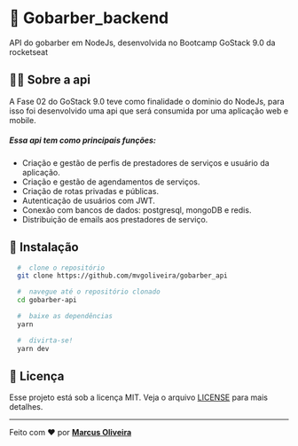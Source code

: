 # :rocket: Gobarber_backend
 API do gobarber em NodeJs, desenvolvida no Bootcamp GoStack 9.0 da rocketseat
 

## :astronaut: Sobre a api

A Fase 02 do GoStack 9.0 teve como finalidade o dominio do NodeJs, para isso foi desenvolvido uma api que será consumida por uma aplicação web e mobile.

##### Essa api tem como principais funções:
- Criação e gestão de perfis de prestadores de serviços e usuário da aplicação.
- Criação e gestão de agendamentos de serviços.
- Criação de rotas privadas e públicas.
- Autenticação de usuários com JWT.
- Conexão com bancos de dados: postgresql, mongoDB e redis.
- Distribuição de emails aos prestadores de serviço.


## 📁 Instalação

```bash
  #  clone o repositório
  git clone https://github.com/mvgoliveira/gobarber_api

  #  navegue até o repositório clonado
  cd gobarber-api

  #  baixe as dependências
  yarn

  #  divirta-se!
  yarn dev
```

## **📝 Licença**

Esse projeto está sob a licença MIT. Veja o arquivo [LICENSE](https://github.com/mvgoliveira/gobarber_api/blob/main/LICENSE) para mais detalhes.


<hr>

Feito com :hearts: por **[Marcus Oliveira](https://www.linkedin.com/in/marcus-oliveira-3b92011a7/)**
